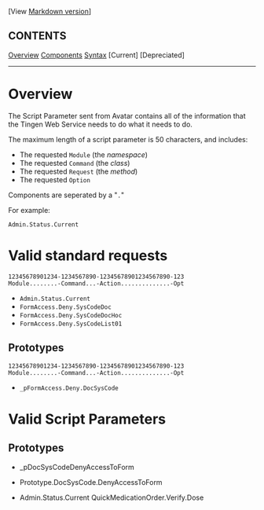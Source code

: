 <!-- 250430 -->

[View [Markdown version](https://github.com/spectrum-health-systems/tingen-documentation/blob/main/docs/static/the-script-parameter.md)]

## CONTENTS
[Overview](#overview)
[Components](components)
[Syntax](#syntax)
[Current]
[Depreciated]

***

# Overview
The Script Parameter sent from Avatar contains all of the information that the Tingen Web Service needs to do what it needs to do.

The maximum length of a script parameter is 50 characters, and includes:

* The requested `Module` (the *namespace*)
* The requested `Command` (the *class*)
* The requested `Request` (the *method*)
* The requested `Option`

Components are seperated by a "`.`"

For example:

`Admin.Status.Current`

# Valid standard requests

```
12345678901234-1234567890-12345678901234567890-123
Module........-Command...-Action..............-Opt
```

* `Admin.Status.Current`
* `FormAccess.Deny.SysCodeDoc`
* `FormAccess.Deny.SysCodeDocHoc`
* `FormAccess.Deny.SysCodeList01`

## Prototypes

```
12345678901234-1234567890-12345678901234567890-123
Module........-Command...-Action..............-Opt
```

* `_pFormAccess.Deny.DocSysCode`




# Valid Script Parameters




## Prototypes

* _pDocSysCodeDenyAccessToForm

* Prototype.DocSysCode.DenyAccessToForm
* Admin.Status.Current
QuickMedicationOrder.Verify.Dose